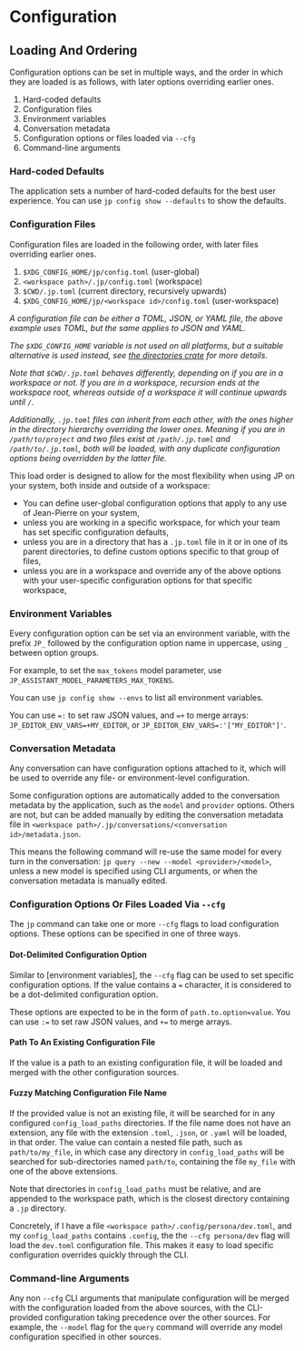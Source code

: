 # Configuration

## Loading And Ordering

Configuration options can be set in multiple ways, and the order in which they
are loaded is as follows, with later options overriding earlier ones.

1. Hard-coded defaults
2. Configuration files
3. Environment variables
4. Conversation metadata
5. Configuration options or files loaded via `--cfg`
6. Command-line arguments

### Hard-coded Defaults

The application sets a number of hard-coded defaults for the best user
experience. You can use `jp config show --defaults` to show the defaults.

### Configuration Files

Configuration files are loaded in the following order, with later files
overriding earlier ones.

1. `$XDG_CONFIG_HOME/jp/config.toml` (user-global)
2. `<workspace path>/.jp/config.toml` (workspace)
3. `$CWD/.jp.toml` (current directory, recursively upwards)
4. `$XDG_CONFIG_HOME/jp/<workspace id>/config.toml` (user-workspace)

_A configuration file can be either a TOML, JSON, or YAML file, the above
example uses TOML, but the same applies to JSON and YAML._

_The `$XDG_CONFIG_HOME` variable is not used on all platforms, but a suitable
alternative is used instead, see [the directories crate] for more details._

_Note that `$CWD/.jp.toml` behaves differently, depending on if you are in a
workspace or not. If you are in a workspace, recursion ends at the workspace
root, whereas outside of a workspace it will continue upwards until `/`._

_Additionally, `.jp.toml` files can inherit from each other, with the ones
higher in the directory hierarchy overriding the lower ones. Meaning if you are
in `/path/to/project` and two files exist at `/path/.jp.toml` and
`/path/to/.jp.toml`, both will be loaded, with any duplicate configuration
options being overridden by the latter file._

This load order is designed to allow for the most flexibility when using JP on
your system, both inside and outside of a workspace:

- You can define user-global configuration options that apply to any use of
  Jean-Pierre on your system,
- unless you are working in a specific workspace, for which your team has set
  specific configuration defaults,
- unless you are in a directory that has a `.jp.toml` file in it or in one of
  its parent directories, to define custom options specific to that group of
  files,
- unless you are in a workspace and override any of the above options with your
  user-specific configuration options for that specific workspace,

[the directories crate]: https://docs.rs/directories/6.0.0/directories/struct.ProjectDirs.html#method.config_dir

### Environment Variables

Every configuration option can be set via an environment variable, with the
prefix `JP_` followed by the configuration option name in uppercase, using `_`
between option groups.

For example, to set the `max_tokens` model parameter, use
`JP_ASSISTANT_MODEL_PARAMETERS_MAX_TOKENS`.

You can use `jp config show --envs` to list all environment variables.

You can use `=:` to set raw JSON values, and `=+` to merge arrays:
`JP_EDITOR_ENV_VARS=+MY_EDITOR`, or `JP_EDITOR_ENV_VARS=:'["MY_EDITOR"]'`.

### Conversation Metadata

Any conversation can have configuration options attached to it, which will be
used to override any file- or environment-level configuration.

Some configuration options are automatically added to the conversation metadata
by the application, such as the `model` and `provider` options. Others are not,
but can be added manually by editing the conversation metadata file in
`<workspace path>/.jp/conversations/<conversation id>/metadata.json`.

This means the following command will re-use the same model for every turn in
the conversation: `jp query --new --model <provider>/<model>`, unless a new
model is specified using CLI arguments, or when the conversation metadata is
manually edited.

### Configuration Options Or Files Loaded Via `--cfg`

The `jp` command can take one or more `--cfg` flags to load configuration
options. These options can be specified in one of three ways.

#### Dot-Delimited Configuration Option

Similar to [environment variables], the `--cfg` flag can be used to set specific
configuration options. If the value contains a `=` character, it is considered
to be a dot-delimited configuration option.

These options are expected to be in the form of `path.to.option=value`. You can
use `:=` to set raw JSON values, and `+=` to merge arrays.

#### Path To An Existing Configuration File

If the value is a path to an existing configuration file, it will be loaded
and merged with the other configuration sources.

#### Fuzzy Matching Configuration File Name

If the provided value is not an existing file, it will be searched for in any
configured `config_load_paths` directories. If the file name does not have an
extension, any file with the extension `.toml`, `.json`, or `.yaml` will be
loaded, in that order. The value can contain a nested file path, such as
`path/to/my_file`, in which case any directory in `config_load_paths` will be
searched for sub-directories named `path/to`, containing the file `my_file` with
one of the above extensions.

Note that directories in `config_load_paths` must be relative, and are appended
to the workspace path, which is the closest directory containing a `.jp`
directory.

Concretely, if I have a file `<workspace path>/.config/persona/dev.toml`, and my
`config_load_paths` contains `.config`, the the `--cfg persona/dev` flag will
load the `dev.toml` configuration file. This makes it easy to load specific
configuration overrides quickly through the CLI.

### Command-line Arguments

Any non `--cfg` CLI arguments that manipulate configuration will be merged with
the configuration loaded from the above sources, with the CLI-provided
configuration taking precedence over the other sources. For example, the
`--model` flag for the `query` command will override any model configuration
specified in other sources.
